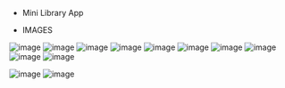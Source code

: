 - Mini Library App

- IMAGES

![image](https://user-images.githubusercontent.com/109745174/232337996-b2db5307-4e80-4625-a582-1b48050bf764.png)
![image](https://user-images.githubusercontent.com/109745174/232338008-c461cb2f-fd1a-4e11-9043-7d9e66fdd2b9.png)
![image](https://user-images.githubusercontent.com/109745174/232338104-8359df84-60a6-4e7a-8795-a14e23ff667e.png)
![image](https://user-images.githubusercontent.com/109745174/232338125-730e3cf0-5303-4dd0-9fb3-0b3326bb10f2.png)
![image](https://user-images.githubusercontent.com/109745174/232338146-e01335d8-4527-4366-b64a-98e1113331d2.png)
![image](https://user-images.githubusercontent.com/109745174/232338195-b86af809-b768-439e-863d-3ba391d19ddf.png)
![image](https://user-images.githubusercontent.com/109745174/232338210-de41209e-7121-41b4-a2db-5f9718096fa2.png)
![image](https://user-images.githubusercontent.com/109745174/232338217-adb8e899-70ee-4da2-ba24-9b96e4c81034.png)
![image](https://user-images.githubusercontent.com/109745174/232338248-15776648-623f-4565-b190-6844a68fef9b.png)
![image](https://user-images.githubusercontent.com/109745174/232338541-63b08831-2fc1-49e4-89e9-56daf065e584.png)

![image](https://user-images.githubusercontent.com/109745174/232338358-f9cbe7c7-9be1-40de-bbf7-64ac37b9cb1d.png)
![image](https://user-images.githubusercontent.com/109745174/232338369-c98bf130-763f-4fe8-a6fe-bff346b4c320.png)

